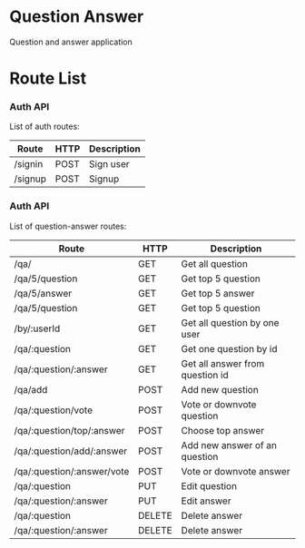 # Question Answer
Question and answer application

# Route List

### Auth API
List of auth routes:

|           Route        |  HTTP  |             Description               |
| ---------------------- | ------ | ------------------------------------- |
| /signin             | POST     | Sign user                    |
| /signup         | POST    | Signup                    |

### Auth API
List of question-answer routes:

|           Route        |  HTTP  |             Description               |
| ---------------------- | ------ | ------------------------------------- |
| /qa/            | GET     | Get all question                   |
| /qa/5/question         | GET    | Get top 5 question                    |
| /qa/5/answer         | GET    | Get top 5 answer                    |
| /qa/5/question         | GET    | Get top 5 question                    |
| /by/:userId         | GET    | Get all question by one user                    |
| /qa/:question         | GET    | Get one question by id                    |
| /qa/:question/:answer         | GET    | Get all answer from question id                    |
| /qa/add         | POST    | Add new question                    |
| /qa/:question/vote         | POST    | Vote or downvote question                    |
| /qa/:question/top/:answer         | POST    | Choose top answer                   |
| /qa/:question/add/:answer         | POST    | Add new answer of an question                  |
| /qa/:question/:answer/vote         | POST    | Vote or downvote answer                   |
| /qa/:question         | PUT    | Edit question                 |
| /qa/:question/:answer         | PUT    | Edit answer                   |
| /qa/:question         | DELETE    | Delete answer                   |
| /qa/:question/:answer         | DELETE    | Delete answer                   |
